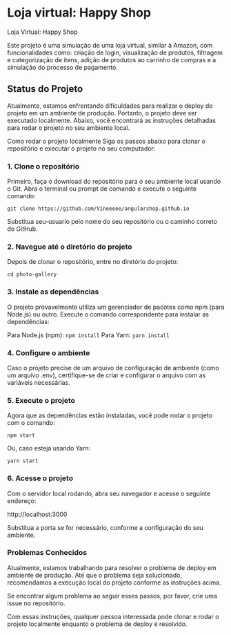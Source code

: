 
# Loja virtual: Happy Shop

Loja Virtual: Happy Shop

Este projeto é uma simulação de uma loja virtual, similar à Amazon, com funcionalidades como: criação de login, visualização de produtos, filtragem e categorização de itens, adição de produtos ao carrinho de compras e a simulação do processo de pagamento.

## Status do Projeto
Atualmente, estamos enfrentando dificuldades para realizar o deploy do projeto em um ambiente de produção. Portanto, o projeto deve ser executado localmente. Abaixo, você encontrará as instruções detalhadas para rodar o projeto no seu ambiente local.

Como rodar o projeto localmente
Siga os passos abaixo para clonar o repositório e executar o projeto no seu computador:

### 1. Clone o repositório
Primeiro, faça o download do repositório para o seu ambiente local usando o Git. Abra o terminal ou prompt de comando e execute o seguinte comando:

`git clone https://github.com/Vineeeee/angularshop.github.io`

Substitua seu-usuario pelo nome do seu repositório ou o caminho correto do GitHub.

### 2. Navegue até o diretório do projeto
Depois de clonar o repositório, entre no diretório do projeto:

`cd photo-gallery`
### 3. Instale as dependências
O projeto provavelmente utiliza um gerenciador de pacotes como npm (para Node.js) ou outro. Execute o comando correspondente para instalar as dependências:

Para Node.js (npm):
`npm install`
Para Yarn:
`yarn install`

### 4. Configure o ambiente
Caso o projeto precise de um arquivo de configuração de ambiente (como um arquivo .env), certifique-se de criar e configurar o arquivo com as variáveis necessárias.

### 5. Execute o projeto
Agora que as dependências estão instaladas, você pode rodar o projeto com o comando:

`npm start`

Ou, caso esteja usando Yarn:

`yarn start`

### 6. Acesse o projeto
Com o servidor local rodando, abra seu navegador e acesse o seguinte endereço:

http://localhost:3000

Substitua a porta se for necessário, conforme a configuração do seu ambiente.

### Problemas Conhecidos
Atualmente, estamos trabalhando para resolver o problema de deploy em ambiente de produção. Até que o problema seja solucionado, recomendamos a execução local do projeto conforme as instruções acima.

Se encontrar algum problema ao seguir esses passos, por favor, crie uma issue no repositório.

Com essas instruções, qualquer pessoa interessada pode clonar e rodar o projeto localmente enquanto o problema de deploy é resolvido.
